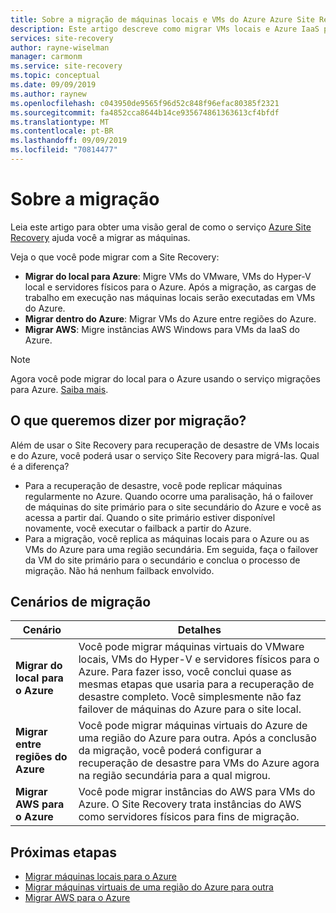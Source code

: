 ```yaml
---
title: Sobre a migração de máquinas locais e VMs do Azure Azure Site Recovery
description: Este artigo descreve como migrar VMs locais e Azure IaaS para o Azure usando o serviço Azure Site Recovery.
services: site-recovery
author: rayne-wiselman
manager: carmonm
ms.service: site-recovery
ms.topic: conceptual
ms.date: 09/09/2019
ms.author: raynew
ms.openlocfilehash: c043950de9565f96d52c848f96efac80385f2321
ms.sourcegitcommit: fa4852cca8644b14ce935674861363613cf4bfdf
ms.translationtype: MT
ms.contentlocale: pt-BR
ms.lasthandoff: 09/09/2019
ms.locfileid: "70814477"
---
```

# <a name="about-migration"></a>Sobre a migração

Leia este artigo para obter uma visão geral de como o serviço [Azure Site Recovery](site-recovery-overview.md) ajuda você a migrar as máquinas. 

Veja o que você pode migrar com a Site Recovery:

- **Migrar do local para Azure**: Migre VMs do VMware, VMs do Hyper-V local e servidores físicos para o Azure. Após a migração, as cargas de trabalho em execução nas máquinas locais serão executadas em VMs do Azure. 
- **Migrar dentro do Azure**: Migrar VMs do Azure entre regiões do Azure. 
- **Migrar AWS**: Migre instâncias AWS Windows para VMs da IaaS do Azure. 

> [!NOTE]
> Agora você pode migrar do local para o Azure usando o serviço migrações para Azure. [Saiba mais](../migrate/migrate-overview.md).

## <a name="what-do-we-mean-by-migration"></a>O que queremos dizer por migração?

Além de usar o Site Recovery para recuperação de desastre de VMs locais e do Azure, você poderá usar o serviço Site Recovery para migrá-las. Qual é a diferença?

- Para a recuperação de desastre, você pode replicar máquinas regularmente no Azure. Quando ocorre uma paralisação, há o failover de máquinas do site primário para o site secundário do Azure e você as acessa a partir daí. Quando o site primário estiver disponível novamente, você executar o failback a partir do Azure.
- Para a migração, você replica as máquinas locais para o Azure ou as VMs do Azure para uma região secundária. Em seguida, faça o failover da VM do site primário para o secundário e conclua o processo de migração. Não há nenhum failback envolvido.  


## <a name="migration-scenarios"></a>Cenários de migração

**Cenário** | **Detalhes**
--- | ---
**Migrar do local para o Azure** | Você pode migrar máquinas virtuais do VMware locais, VMs do Hyper-V e servidores físicos para o Azure. Para fazer isso, você conclui quase as mesmas etapas que usaria para a recuperação de desastre completo. Você simplesmente não faz failover de máquinas do Azure para o site local.
**Migrar entre regiões do Azure** | Você pode migrar máquinas virtuais do Azure de uma região do Azure para outra. Após a conclusão da migração, você poderá configurar a recuperação de desastre para VMs do Azure agora na região secundária para a qual migrou.
**Migrar AWS para o Azure** | Você pode migrar instâncias do AWS para VMs do Azure. O Site Recovery trata instâncias do AWS como servidores físicos para fins de migração. 

## <a name="next-steps"></a>Próximas etapas

- [Migrar máquinas locais para o Azure](migrate-tutorial-on-premises-azure.md)
- [Migrar máquinas virtuais de uma região do Azure para outra](azure-to-azure-tutorial-migrate.md)
- [Migrar AWS para o Azure](migrate-tutorial-aws-azure.md)
